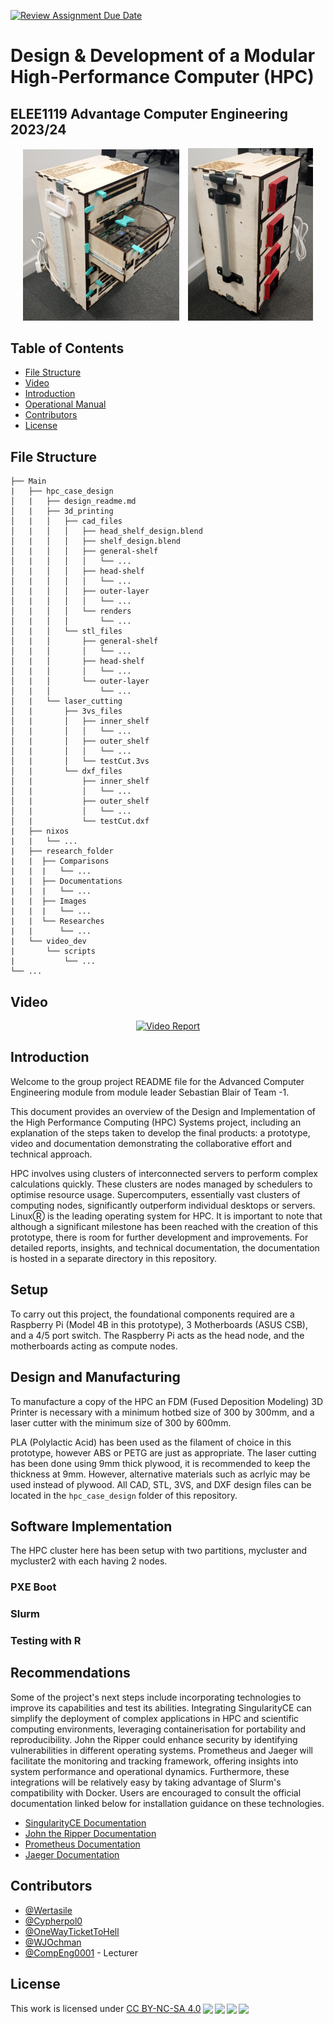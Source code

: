 [![Review Assignment Due Date](https://classroom.github.com/assets/deadline-readme-button-24ddc0f5d75046c5622901739e7c5dd533143b0c8e959d652212380cedb1ea36.svg)](https://classroom.github.com/a/vcAhwuzK)
# Design & Development of a Modular High-Performance Computer (HPC)
## ELEE1119 Advantage Computer Engineering 2023/24
<p align="center">
  <img src="research_folder/Images/CaseFront.jpeg" alt="Front Case" style="width: 250px; margin-right: 10px;"/>
  <img src="research_folder/Images/CaseBack.jpeg" alt="Back Case" style="width: 200px;"/>
</p>

## Table of Contents
- [File Structure](#file-structure)
- [Video](#video)
- [Introduction](#introduction)
- [Operational Manual](#operational-manual)
- [Contributors](#contributors)
- [License](#license)

## File Structure
```
├── Main
|   ├── hpc_case_design
│   |   ├── design_readme.md
│   |   ├── 3d_printing
│   |   │   ├── cad_files
│   |   │   │   ├── head_shelf_design.blend
│   |   │   │   ├── shelf_design.blend
│   |   │   │   ├── general-shelf
│   |   │   │   │   └── ...
│   |   │   │   ├── head-shelf
│   |   │   │   │   └── ...
│   |   │   │   ├── outer-layer
│   |   │   │   │   └── ...
│   |   │   │   └── renders
│   |   │   │       └── ...
│   |   │   └── stl_files
│   |   │       ├── general-shelf
│   |   │       │   └── ...
│   |   │       ├── head-shelf
│   |   │       │   └── ...
│   |   │       └── outer-layer
│   |   │           └── ...
│   |   └── laser_cutting
│   |       ├── 3vs_files
│   |       │   ├── inner_shelf
│   |       │   │   └── ...
│   |       │   ├── outer_shelf
│   |       │   │   └── ...
│   |       │   └── testCut.3vs
│   |       └── dxf_files
│   |           ├── inner_shelf
│   |           │   └── ...
│   |           ├── outer_shelf
│   |           │   └── ...
│   |           └── testCut.dxf
|   ├── nixos
|   |   └── ...
|   ├── research_folder
|   |  ├── Comparisons
|   |  |   └── ...
|   |  ├── Documentations
|   |  |   └── ...
|   |  ├── Images
|   |  |   └── ...
|   |  └── Researches
|   |      └── ...
|   └── video_dev
|       └── scripts
|           └── ...
└── ...
```
## Video
<p align="center">
  <a href="https://www.youtube.com/watch?v=2bO4xLcN6Lk" title="Watch the Video">
    <img src="https://img.youtube.com/vi/2bO4xLcN6Lk/0.jpg" alt="Video Report" style="width: 700px; height: auto;">
  </a>
</p>

## Introduction
Welcome to the group project README file for the Advanced Computer Engineering module from module leader Sebastian Blair of Team -1.

This document provides an overview of the Design and Implementation of the High Performance Computing (HPC) Systems project, including an explanation of the steps taken to develop the final products: a prototype, video and documentation demonstrating the collaborative effort and technical approach.

HPC involves using clusters of interconnected servers to perform complex calculations quickly. These clusters are nodes managed by schedulers to optimise resource usage. Supercomputers, essentially vast clusters of computing nodes, significantly outperform individual desktops or servers. LinuxⓇ is the leading operating system for HPC.
It is important to note that although a significant milestone has been reached with the creation of this prototype, there is room for further development and improvements.
For detailed reports, insights, and technical documentation, the documentation is hosted in a separate directory in this repository.

## Setup
To carry out this project, the foundational components required are a Raspberry Pi (Model 4B in this prototype), 3 Motherboards (ASUS CSB), and a 4/5 port switch. The Raspberry Pi acts as the head node, and the motherboards acting as compute nodes.  

## Design and Manufacturing
To manufacture a copy of the HPC an FDM (Fused Deposition Modeling) 3D Printer is necessary with a minimum hotbed size of 300 by 300mm, and a laser cutter with the minimum size of 300 by 600mm. 

PLA (Polylactic Acid) has been used as the filament of choice in this prototype, however ABS or PETG are just as appropriate. The laser cutting has been done using 9mm thick plywood, it is recommended to keep the thickness at 9mm. However, alternative materials such as acrlyic may be used instead of plywood. All CAD, STL, 3VS, and DXF design files can be located in the `hpc_case_design` folder of this repository. 

## Software Implementation
The HPC cluster here has been setup with two partitions, mycluster and mycluster2 with each having 2 nodes.

### PXE Boot

### Slurm

### Testing with R

## Recommendations
Some of the project's next steps include incorporating technologies to improve its capabilities and test its abilities. Integrating SingularityCE can simplify the deployment of complex applications in HPC and scientific computing environments, leveraging containerisation for portability and reproducibility. John the Ripper could enhance security by identifying vulnerabilities in different operating systems. Prometheus and Jaeger will facilitate the monitoring and tracking framework, offering insights into system performance and operational dynamics. Furthermore, these integrations will be relatively easy by taking advantage of Slurm's compatibility with Docker.
Users are encouraged to consult the official documentation linked below for installation guidance on these technologies.

- [SingularityCE Documentation](https://docs.sylabs.io/guides/latest/user-guide/)
- [John the Ripper Documentation](https://github.com/openwall/john/tree/bleeding-jumbo)
- [Prometheus Documentation](https://prometheus.io/docs/prometheus/latest/installation/)
- [Jaeger Documentation](https://www.jaegertracing.io/docs/1.55/getting-started/)

## Contributors
- [@Wertasile](https://github.com/Wertasile)
- [@Cypherpol0](https://github.com/Cypherpol0)
- [@OneWayTicketToHell](https://github.com/OneWayTicketToHell)
- [@WJOchman](https://github.com/WJOchman)
- [@CompEng0001](https://github.com/CompEng0001) - Lecturer

## License
<p xmlns:cc="http://creativecommons.org/ns#" >This work is licensed under <a href="http://creativecommons.org/licenses/by-nc-sa/4.0/?ref=chooser-v1" target="_blank" rel="license noopener noreferrer" style="display:inline-block;">CC BY-NC-SA 4.0<img style="height:22px!important;margin-left:3px;vertical-align:text-bottom;" src="https://mirrors.creativecommons.org/presskit/icons/cc.svg?ref=chooser-v1"><img style="height:22px!important;margin-left:3px;vertical-align:text-bottom;" src="https://mirrors.creativecommons.org/presskit/icons/by.svg?ref=chooser-v1"><img style="height:22px!important;margin-left:3px;vertical-align:text-bottom;" src="https://mirrors.creativecommons.org/presskit/icons/nc.svg?ref=chooser-v1"><img style="height:22px!important;margin-left:3px;vertical-align:text-bottom;" src="https://mirrors.creativecommons.org/presskit/icons/sa.svg?ref=chooser-v1"></a></p>